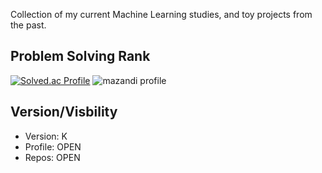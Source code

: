 Collection of my current Machine Learning studies, and toy projects from the past.

## Problem Solving Rank
[![Solved.ac Profile](http://mazassumnida.wtf/api/v2/generate_badge?boj=furthermares)](https://solved.ac/furthermares)
![mazandi profile](http://mazandi.herokuapp.com/api?handle=furthermares&theme=warm)

## Version/Visbility
- Version: K
- Profile: OPEN
- Repos: OPEN
